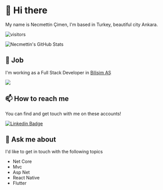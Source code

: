 # 👋 Hi there

My name is Necmettin Çimen, I'm based in Turkey, beautiful city Ankara.

![visitors](https://img.shields.io/badge/dynamic/json?color=informational&label=visitor%20count&query=value&url=https%3A%2F%2Fapi.countapi.xyz%2Fhit%2Fnecmettincimen.necmettincimen%2Freadme)

![Necmettin's GitHub Stats](https://github-readme-stats.vercel.app/api?username=necmettincimen&show_icons=true)

## 💼 Job

I'm working as a Full Stack Developer in [Bilişim AŞ](https://bilisim.com.tr/)

<img src="https://github-readme-stats.vercel.app/api/top-langs/?username=necmettincimen" />


## 📫 How to reach me

You can find and get touch with me on these accounts!

[![Linkedin Badge](https://img.shields.io/badge/necmettincimen-follow%20on%20linkedin-blue?style=for-the-badge&logo=linkedin)](https://www.linkedin.com/in/necmettincimen/)

## 💬 Ask me about

I'd like to get in touch with the following topics

- Net Core
- Mvc
- Asp Net
- React Native
- Flutter
